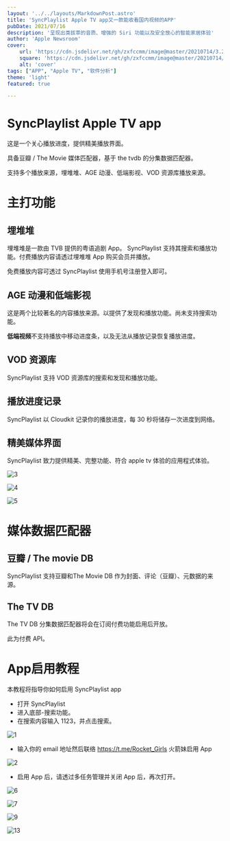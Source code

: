 ```yaml
---
layout: '../../layouts/MarkdownPost.astro'
title: 'SyncPlaylist Apple TV app又一款能收看国内视频的APP'
pubDate: 2021/07/16
description: '呈现出类拔萃的音质、增强的 Siri 功能以及安全放心的智能家居体验'
author: 'Apple Newsroom'
cover:
    url: 'https://cdn.jsdelivr.net/gh/zxfccmm/image@master/20210714/3.2ir5ektfyty0.png'
    square: 'https://cdn.jsdelivr.net/gh/zxfccmm/image@master/20210714/3.2ir5ektfyty0.png'
    alt: 'cover'
tags: ["APP", "Apple TV", "软件分析"] 
theme: 'light'
featured: true

---
```



# SyncPlaylist Apple TV app

这是一个关心播放进度，提供精美播放界面。

具备豆瓣 / The Movie 媒体匹配器，基于 the tvdb 的分集数据匹配器。

支持多个播放来源，埋堆堆、AGE 动漫、低端影视、VOD 资源库播放来源。

# 主打功能

## 埋堆堆

埋堆堆是一款由 TVB 提供的粤语追剧 App。 SyncPlaylist 支持其搜索和播放功能。付费播放内容请透过埋堆堆 App 购买会员并播放。

免费播放内容可透过 SyncPlaylist 使用手机号注册登入即可。

## AGE 动漫和低端影视

这是两个比较著名的内容播放来源。以提供了发现和播放功能。尚未支持搜索功能。

**低端视频**不支持播放中移动进度条，以及无法从播放记录恢复播放进度。

## VOD 资源库

SyncPlaylist 支持 VOD 资源库的搜索和发现和播放功能。

## 播放进度记录

SyncPlaylist 以 Cloudkit 记录你的播放进度，每 30 秒将储存一次进度到网络。

## 精美媒体界面

SyncPlaylist 致力提供精美、完整功能、符合 apple tv 体验的应用程式体验。

![3](https://cdn.jsdelivr.net/gh/zxfccmm/image@master/20210714/3.2ir5ektfyty0.png)

![4](https://cdn.jsdelivr.net/gh/zxfccmm/image@master/20210714/4.7ez6oynyxss0.png)

![5](https://cdn.jsdelivr.net/gh/zxfccmm/image@master/20210714/5.5nd3yposl200.png)

# 媒体数据匹配器

## 豆瓣 / The movie DB

SyncPlaylist 支持豆瓣和The Movie DB 作为封面、评论（豆瓣）、元数据的来源。

## The TV DB

The TV DB 分集数据匹配器将会在订阅付费功能启用后开放。

此为付费 API。

# App启用教程

本教程将指导你如何启用 SyncPlaylist app

- 打开 SyncPlaylist
- 进入底部-搜索功能。
- 在搜索内容输入 1123，并点击搜索。

![1](https://cdn.jsdelivr.net/gh/zxfccmm/image@master/20210714/1.8qpg8gt9d8w.png)

- 输入你的 email 地址然后联络 https://t.me/Rocket_Girls 火箭妹启用 App

![2](https://cdn.jsdelivr.net/gh/zxfccmm/image@master/20210714/2.20bln67dzyf4.png)

- 启用 App 后，请透过多任务管理并关闭 App 后，再次打开。

![6](https://cdn.jsdelivr.net/gh/zxfccmm/image@master/20210714/6.72k9a4j20d80.png)

![7](https://cdn.jsdelivr.net/gh/zxfccmm/image@master/20210714/7.2bs9hyeu2l0k.png)

![9](https://cdn.jsdelivr.net/gh/zxfccmm/image@master/20210714/9.3q0jznpbl4w0.png)

![13](https://cdn.jsdelivr.net/gh/zxfccmm/image@master/20210714/13.1p65vuroeshs.png)


